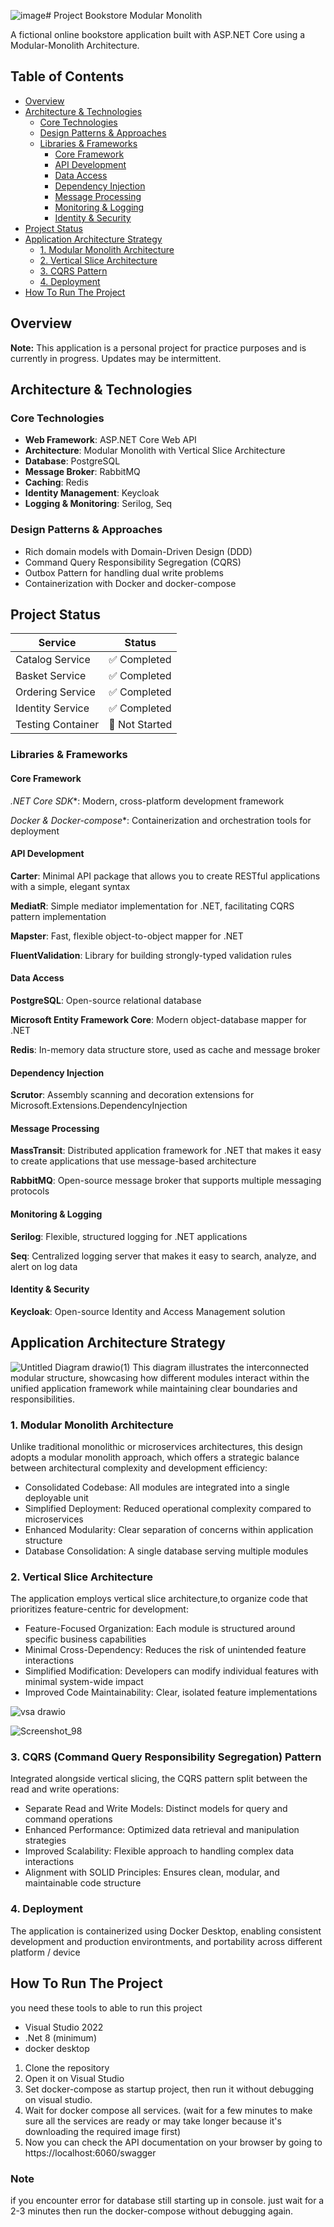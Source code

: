 ![image](https://github.com/user-attachments/assets/5a27604b-bc8c-411e-8a99-2748dc5b9684)# Project Bookstore Modular Monolith

A fictional online bookstore application built with ASP.NET Core using a Modular-Monolith Architecture.

## Table of Contents
- [Overview](#overview)
- [Architecture & Technologies](#architecture--technologies)
  - [Core Technologies](#core-technologies)
  - [Design Patterns & Approaches](#design-patterns--approaches)
  - [Libraries & Frameworks](#libraries--frameworks)
    - [Core Framework](#core-framework)
    - [API Development](#api-development)
    - [Data Access](#data-access)
    - [Dependency Injection](#dependency-injection)
    - [Message Processing](#message-processing)
    - [Monitoring & Logging](#monitoring--logging)
    - [Identity & Security](#identity--security)
- [Project Status](#project-status)
- [Application Architecture Strategy](#application-architecture-strategy)
  - [1. Modular Monolith Architecture](#1-modular-monolith-architecture)
  - [2. Vertical Slice Architecture](#2-vertical-slice-architecture)
  - [3. CQRS Pattern](#3-cqrs-command-query-responsibility-segregation-pattern)
  - [4. Deployment](#4-deployment)
- [How To Run The Project](#how-to-run-the-project)

## Overview
**Note:** This application is a personal project for practice purposes and is currently in progress. Updates may be intermittent.

## Architecture & Technologies

### Core Technologies
* **Web Framework**: ASP.NET Core Web API
* **Architecture**: Modular Monolith with Vertical Slice Architecture
* **Database**: PostgreSQL
* **Message Broker**: RabbitMQ
* **Caching**: Redis
* **Identity Management**: Keycloak
* **Logging & Monitoring**: Serilog, Seq

### Design Patterns & Approaches
* Rich domain models with Domain-Driven Design (DDD)
* Command Query Responsibility Segregation (CQRS)
* Outbox Pattern for handling dual write problems
* Containerization with Docker and docker-compose

## Project Status

| Service | Status |
|---------|--------|
| Catalog Service | ✅ Completed |
| Basket Service | ✅ Completed |
| Ordering Service | ✅ Completed |
| Identity Service | ✅ Completed |
| Testing Container | 🚧 Not Started |

### Libraries & Frameworks

#### Core Framework

 *.NET Core SDK**: Modern, cross-platform development framework

 *Docker & Docker-compose**: Containerization and orchestration tools for deployment

#### API Development

 **Carter**: Minimal API package that allows you to create RESTful applications with a simple, elegant syntax

 **MediatR**: Simple mediator implementation for .NET, facilitating CQRS pattern implementation

 **Mapster**: Fast, flexible object-to-object mapper for .NET

 **FluentValidation**: Library for building strongly-typed validation rules

#### Data Access

 **PostgreSQL**: Open-source relational database
 
 **Microsoft Entity Framework Core**: Modern object-database mapper for .NET
 
 **Redis**: In-memory data structure store, used as cache and message broker

#### Dependency Injection

 **Scrutor**: Assembly scanning and decoration extensions for Microsoft.Extensions.DependencyInjection

#### Message Processing

 **MassTransit**: Distributed application framework for .NET that makes it easy to create applications that use message-based architecture
 
 **RabbitMQ**: Open-source message broker that supports multiple messaging protocols

#### Monitoring & Logging

 **Serilog**: Flexible, structured logging for .NET applications
 
 **Seq**: Centralized logging server that makes it easy to search, analyze, and alert on log data

#### Identity & Security

 **Keycloak**: Open-source Identity and Access Management solution


 ## Application Architecture Strategy
 ![Untitled Diagram drawio(1)](https://github.com/user-attachments/assets/3b9b7371-243f-4cec-b8a9-207a288bad83) 
This diagram illustrates the interconnected modular structure, showcasing how different modules interact within the unified application framework while maintaining clear boundaries and responsibilities.

### 1. Modular Monolith Architecture

Unlike traditional monolithic or microservices architectures, this design adopts a modular monolith approach, which offers a strategic balance between architectural complexity and development efficiency:

* Consolidated Codebase: All modules are integrated into a single deployable unit
* Simplified Deployment: Reduced operational complexity compared to microservices
* Enhanced Modularity: Clear separation of concerns within application structure
* Database Consolidation: A single database serving multiple modules

### 2. Vertical Slice Architecture
The application employs vertical slice architecture,to organize code that prioritizes feature-centric for development:

* Feature-Focused Organization: Each module is structured around specific business capabilities
* Minimal Cross-Dependency: Reduces the risk of unintended feature interactions
* Simplified Modification: Developers can modify individual features with minimal system-wide impact
* Improved Code Maintainability: Clear, isolated feature implementations
  
![vsa drawio](https://github.com/user-attachments/assets/75494c62-b7b9-4f25-a39b-c5e24c711fd3)

![Screenshot_98](https://github.com/user-attachments/assets/6cd7611f-30f3-4584-83ce-349bbd69b1e1)


### 3. CQRS (Command Query Responsibility Segregation) Pattern
Integrated alongside vertical slicing, the CQRS pattern split  between the read and write operations:

* Separate Read and Write Models: Distinct models for query and command operations
* Enhanced Performance: Optimized data retrieval and manipulation strategies
* Improved Scalability: Flexible approach to handling complex data interactions
* Alignment with SOLID Principles: Ensures clean, modular, and maintainable code structure

### 4. Deployment

The application is containerized using Docker Desktop, enabling consistent development and production environtments, and portability across different platform / device


## How To Run The Project

you need these tools to able to run this project
* Visual Studio 2022
* .Net 8 (minimum)
* docker desktop

1. Clone the repository
2. Open it on Visual Studio
3. Set docker-compose as startup project, then run it without debugging on visual studio.
4. Wait for docker compose all services. (wait for a few minutes to make sure all the services are ready or may take longer because it's downloading the required image first)
5. Now you can check the API documentation on your browser by going to https://localhost:6060/swagger 

### Note

if you encounter error for database still starting up in console. just wait for a 2-3 minutes then run the docker-compose without debugging again.




